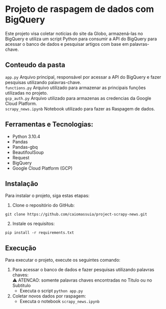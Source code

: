 # Projeto de raspagem de dados com BigQuery

Este projeto visa coletar notícias do site da Globo, armazená-las no BigQuery e utiliza um script Python para consumir a API do BigQuery para acessar o banco de dados e pesquisar artigos com base em palavras-chave.
## Conteudo da pasta
```app.py``` Arquivo principal, responsável por acessar a API do BigQuery e fazer pesquisas utilizando palavras-chave. <br>
```functions.py``` Arquivo utilizado para armazenar as principais funções utilizadas no projeto. <br>
```gcp_auth.py``` Arquivo utilizado para armazenas as credencias da Google Cloud Platform. <br>
```scrapy_news.ipynb``` Notebook utilizado para fazer as Raspagem de dados. <br>

## Ferramentas e Tecnologias:
* Python 3.10.4
* Pandas
* Pandas-gbq
* BeautifoulSoup
* Request
* BigQuery
* Google Cloud Platform (GCP)
  
## Instalação

Para instalar o projeto, siga estas etapas:

1. Clone o repositório do GitHub:
```
git clone https://github.com/caiomassuia/project-scrapy-news.git
```
2. Instale os requisitos:
```
pip install -r requirements.txt
```

## Execução

Para executar o projeto, execute os seguintes comando: <br>
1. Para acessar o banco de dados e fazer pesquisas utilizando palavras chaves: <br>
⚠ ATENCAO: somente palavras chaves encontradas no Titulo ou no Subtitulo
   * Executa o script ```python app.py``` <br>
2. Coletar novos dados por raspagem: <br>
   * Executa o notebook ```scrapy_news.ipynb``` <br>
